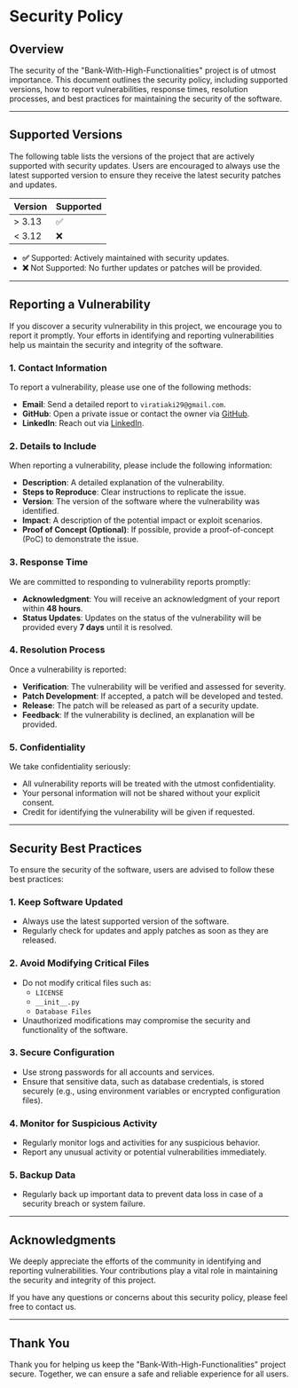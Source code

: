 # Security Policy

## Overview

The security of the "Bank-With-High-Functionalities" project is of utmost importance. This document outlines the security policy, including supported versions, how to report vulnerabilities, response times, resolution processes, and best practices for maintaining the security of the software.

---

## Supported Versions

The following table lists the versions of the project that are actively supported with security updates. Users are encouraged to always use the latest supported version to ensure they receive the latest security patches and updates.

| Version | Supported          |
| ------- | ------------------ |
| > 3.13  | :white_check_mark: |
| < 3.12  | :x:                |

- **:white_check_mark:** Supported: Actively maintained with security updates.
- **:x:** Not Supported: No further updates or patches will be provided.

---

## Reporting a Vulnerability

If you discover a security vulnerability in this project, we encourage you to report it promptly. Your efforts in identifying and reporting vulnerabilities help us maintain the security and integrity of the software.

### 1. **Contact Information**
To report a vulnerability, please use one of the following methods:
- **Email**: Send a detailed report to `viratiaki29@gmail.com`.
- **GitHub**: Open a private issue or contact the owner via [GitHub](https://github.com/ViratiAkiraNandhanReddy).
- **LinkedIn**: Reach out via [LinkedIn](https://linkedin.com/in/virati-akira-nandhan-reddy).

### 2. **Details to Include**
When reporting a vulnerability, please include the following information:
- **Description**: A detailed explanation of the vulnerability.
- **Steps to Reproduce**: Clear instructions to replicate the issue.
- **Version**: The version of the software where the vulnerability was identified.
- **Impact**: A description of the potential impact or exploit scenarios.
- **Proof of Concept (Optional)**: If possible, provide a proof-of-concept (PoC) to demonstrate the issue.

### 3. **Response Time**
We are committed to responding to vulnerability reports promptly:
- **Acknowledgment**: You will receive an acknowledgment of your report within **48 hours**.
- **Status Updates**: Updates on the status of the vulnerability will be provided every **7 days** until it is resolved.

### 4. **Resolution Process**
Once a vulnerability is reported:
- **Verification**: The vulnerability will be verified and assessed for severity.
- **Patch Development**: If accepted, a patch will be developed and tested.
- **Release**: The patch will be released as part of a security update.
- **Feedback**: If the vulnerability is declined, an explanation will be provided.

### 5. **Confidentiality**
We take confidentiality seriously:
- All vulnerability reports will be treated with the utmost confidentiality.
- Your personal information will not be shared without your explicit consent.
- Credit for identifying the vulnerability will be given if requested.

---

## Security Best Practices

To ensure the security of the software, users are advised to follow these best practices:

### 1. **Keep Software Updated**
- Always use the latest supported version of the software.
- Regularly check for updates and apply patches as soon as they are released.

### 2. **Avoid Modifying Critical Files**
- Do not modify critical files such as:
  - `LICENSE`
  - `__init__.py`
  - `Database Files`
- Unauthorized modifications may compromise the security and functionality of the software.

### 3. **Secure Configuration**
- Use strong passwords for all accounts and services.
- Ensure that sensitive data, such as database credentials, is stored securely (e.g., using environment variables or encrypted configuration files).

### 4. **Monitor for Suspicious Activity**
- Regularly monitor logs and activities for any suspicious behavior.
- Report any unusual activity or potential vulnerabilities immediately.

### 5. **Backup Data**
- Regularly back up important data to prevent data loss in case of a security breach or system failure.

---

## Acknowledgments

We deeply appreciate the efforts of the community in identifying and reporting vulnerabilities. Your contributions play a vital role in maintaining the security and integrity of this project.

If you have any questions or concerns about this security policy, please feel free to contact us.

---

## Thank You

Thank you for helping us keep the "Bank-With-High-Functionalities" project secure. Together, we can ensure a safe and reliable experience for all users.